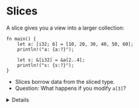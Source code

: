 # Slices

A slice gives you a view into a larger collection:

```rust,editable
fn main() {
    let a: [i32; 6] = [10, 20, 30, 40, 50, 60];
    println!("a: {a:?}");

    let s: &[i32] = &a[2..4];
    println!("s: {s:?}");
}
```

* Slices borrow data from the sliced type.
* Question: What happens if you modify `a[3]`?

<details>

* We create a slice by borrowing `a` and specifying the starting and ending indexes in brackets.

* If the slice starts at index 0, Rust’s range syntax allows us to drop the starting index, meaning that `&a[0..a.len()]` and `&a[..a.len()]` are identical.
    
* The same is true for the last index, so `&a[2..a.len()]` and `&a[2..]` are identical.

* To easily create a slice of the full array, we can therefore use `&a[..]`.

* `s` is a reference to a slice of `i32`s. Notice that the type of `s` (`&[i32]`) no longer mentions the array length. This allows us to perform computation on slices of different sizes.
 
* Slices always borrow from another object. In this example, `a` has to remain 'alive' (in scope) for at least as long as our slice. 
    
* The question about modifying `a[3]` can spark an interesting discussion, but the answer is that for memory safety reasons
  you cannot do it through `a` after you created a slice, but you can read the data from both `a` and `s` safely. 
  More details will be explained in the borrow checker section.

      // We cannot change a[3] after it has been borrowed by s.
      fn main() {
        let mut a: [i32; 6] = [10, 20, 30, 40, 50, 60];
        println!("a: {a:?}");

        let s: &mut [i32] = &mut a[2..4];
        s[0] = 1;
        println!("s: {s:?}");
      }

      // but we can still read the content of a
      fn main() {
        let mut a: [i32; 6] = [10, 20, 30, 40, 50, 60];
        println!("a: {a:?}");

        let s: &mut [i32] = &mut a[2..4];
        s[0] = 1;
        println!("a: {a:?}");
      }
</details>
